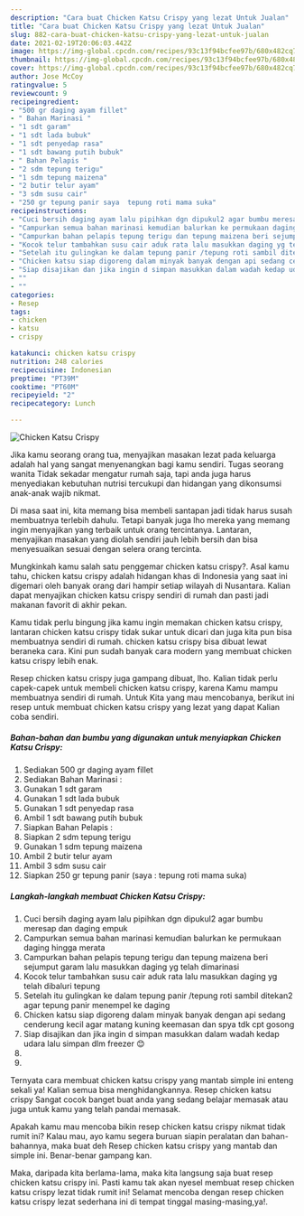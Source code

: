 ```yaml
---
description: "Cara buat Chicken Katsu Crispy yang lezat Untuk Jualan"
title: "Cara buat Chicken Katsu Crispy yang lezat Untuk Jualan"
slug: 882-cara-buat-chicken-katsu-crispy-yang-lezat-untuk-jualan
date: 2021-02-19T20:06:03.442Z
image: https://img-global.cpcdn.com/recipes/93c13f94bcfee97b/680x482cq70/chicken-katsu-crispy-foto-resep-utama.jpg
thumbnail: https://img-global.cpcdn.com/recipes/93c13f94bcfee97b/680x482cq70/chicken-katsu-crispy-foto-resep-utama.jpg
cover: https://img-global.cpcdn.com/recipes/93c13f94bcfee97b/680x482cq70/chicken-katsu-crispy-foto-resep-utama.jpg
author: Jose McCoy
ratingvalue: 5
reviewcount: 9
recipeingredient:
- "500 gr daging ayam fillet"
- " Bahan Marinasi "
- "1 sdt garam"
- "1 sdt lada bubuk"
- "1 sdt penyedap rasa"
- "1 sdt bawang putih bubuk"
- " Bahan Pelapis "
- "2 sdm tepung terigu"
- "1 sdm tepung maizena"
- "2 butir telur ayam"
- "3 sdm susu cair"
- "250 gr tepung panir saya  tepung roti mama suka"
recipeinstructions:
- "Cuci bersih daging ayam lalu pipihkan dgn dipukul2 agar bumbu meresap dan daging empuk"
- "Campurkan semua bahan marinasi kemudian balurkan ke permukaan daging hingga merata"
- "Campurkan bahan pelapis tepung terigu dan tepung maizena beri sejumput garam lalu masukkan daging yg telah dimarinasi"
- "Kocok telur tambahkan susu cair aduk rata lalu masukkan daging yg telah dibaluri tepung"
- "Setelah itu gulingkan ke dalam tepung panir /tepung roti sambil ditekan2 agar tepung panir menempel ke daging"
- "Chicken katsu siap digoreng dalam minyak banyak dengan api sedang cenderung kecil agar matang kuning keemasan dan spya tdk cpt gosong"
- "Siap disajikan dan jika ingin d simpan masukkan dalam wadah kedap udara lalu simpan dlm freezer 😊"
- ""
- ""
categories:
- Resep
tags:
- chicken
- katsu
- crispy

katakunci: chicken katsu crispy 
nutrition: 248 calories
recipecuisine: Indonesian
preptime: "PT39M"
cooktime: "PT60M"
recipeyield: "2"
recipecategory: Lunch

---
```



![Chicken Katsu Crispy](https://img-global.cpcdn.com/recipes/93c13f94bcfee97b/680x482cq70/chicken-katsu-crispy-foto-resep-utama.jpg)

Jika kamu seorang orang tua, menyajikan masakan lezat pada keluarga adalah hal yang sangat menyenangkan bagi kamu sendiri. Tugas seorang  wanita Tidak sekadar mengatur rumah saja, tapi anda juga harus menyediakan kebutuhan nutrisi tercukupi dan hidangan yang dikonsumsi anak-anak wajib nikmat.

Di masa  saat ini, kita memang bisa membeli santapan jadi tidak harus susah membuatnya terlebih dahulu. Tetapi banyak juga lho mereka yang memang ingin menyajikan yang terbaik untuk orang tercintanya. Lantaran, menyajikan masakan yang diolah sendiri jauh lebih bersih dan bisa menyesuaikan sesuai dengan selera orang tercinta. 



Mungkinkah kamu salah satu penggemar chicken katsu crispy?. Asal kamu tahu, chicken katsu crispy adalah hidangan khas di Indonesia yang saat ini digemari oleh banyak orang dari hampir setiap wilayah di Nusantara. Kalian dapat menyajikan chicken katsu crispy sendiri di rumah dan pasti jadi makanan favorit di akhir pekan.

Kamu tidak perlu bingung jika kamu ingin memakan chicken katsu crispy, lantaran chicken katsu crispy tidak sukar untuk dicari dan juga kita pun bisa membuatnya sendiri di rumah. chicken katsu crispy bisa dibuat lewat beraneka cara. Kini pun sudah banyak cara modern yang membuat chicken katsu crispy lebih enak.

Resep chicken katsu crispy juga gampang dibuat, lho. Kalian tidak perlu capek-capek untuk membeli chicken katsu crispy, karena Kamu mampu membuatnya sendiri di rumah. Untuk Kita yang mau mencobanya, berikut ini resep untuk membuat chicken katsu crispy yang lezat yang dapat Kalian coba sendiri.

<!--inarticleads1-->

##### Bahan-bahan dan bumbu yang digunakan untuk menyiapkan Chicken Katsu Crispy:

1. Sediakan 500 gr daging ayam fillet
1. Sediakan  Bahan Marinasi :
1. Gunakan 1 sdt garam
1. Gunakan 1 sdt lada bubuk
1. Gunakan 1 sdt penyedap rasa
1. Ambil 1 sdt bawang putih bubuk
1. Siapkan  Bahan Pelapis :
1. Siapkan 2 sdm tepung terigu
1. Gunakan 1 sdm tepung maizena
1. Ambil 2 butir telur ayam
1. Ambil 3 sdm susu cair
1. Siapkan 250 gr tepung panir (saya : tepung roti mama suka)




<!--inarticleads2-->

##### Langkah-langkah membuat Chicken Katsu Crispy:

1. Cuci bersih daging ayam lalu pipihkan dgn dipukul2 agar bumbu meresap dan daging empuk
1. Campurkan semua bahan marinasi kemudian balurkan ke permukaan daging hingga merata
1. Campurkan bahan pelapis tepung terigu dan tepung maizena beri sejumput garam lalu masukkan daging yg telah dimarinasi
1. Kocok telur tambahkan susu cair aduk rata lalu masukkan daging yg telah dibaluri tepung
1. Setelah itu gulingkan ke dalam tepung panir /tepung roti sambil ditekan2 agar tepung panir menempel ke daging
1. Chicken katsu siap digoreng dalam minyak banyak dengan api sedang cenderung kecil agar matang kuning keemasan dan spya tdk cpt gosong
1. Siap disajikan dan jika ingin d simpan masukkan dalam wadah kedap udara lalu simpan dlm freezer 😊
1. 
1. 




Ternyata cara membuat chicken katsu crispy yang mantab simple ini enteng sekali ya! Kalian semua bisa menghidangkannya. Resep chicken katsu crispy Sangat cocok banget buat anda yang sedang belajar memasak atau juga untuk kamu yang telah pandai memasak.

Apakah kamu mau mencoba bikin resep chicken katsu crispy nikmat tidak rumit ini? Kalau mau, ayo kamu segera buruan siapin peralatan dan bahan-bahannya, maka buat deh Resep chicken katsu crispy yang mantab dan simple ini. Benar-benar gampang kan. 

Maka, daripada kita berlama-lama, maka kita langsung saja buat resep chicken katsu crispy ini. Pasti kamu tak akan nyesel membuat resep chicken katsu crispy lezat tidak rumit ini! Selamat mencoba dengan resep chicken katsu crispy lezat sederhana ini di tempat tinggal masing-masing,ya!.

